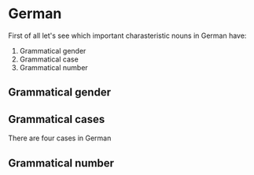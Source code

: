# German

First of all let's see which important charasteristic nouns in German have:
1. Grammatical gender
2. Grammatical case
3. Grammatical number

## Grammatical gender

## Grammatical cases
There are four cases in German

## Grammatical number
